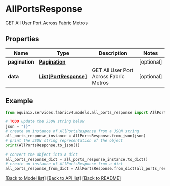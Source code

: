 # AllPortsResponse

GET All User Port Across Fabric Metros

## Properties

Name | Type | Description | Notes
------------ | ------------- | ------------- | -------------
**pagination** | [**Pagination**](Pagination.md) |  | [optional] 
**data** | [**List[PortResponse]**](PortResponse.md) | GET All User Port Across Fabric Metros | [optional] 

## Example

```python
from equinix.services.fabricv4.models.all_ports_response import AllPortsResponse

# TODO update the JSON string below
json = "{}"
# create an instance of AllPortsResponse from a JSON string
all_ports_response_instance = AllPortsResponse.from_json(json)
# print the JSON string representation of the object
print(AllPortsResponse.to_json())

# convert the object into a dict
all_ports_response_dict = all_ports_response_instance.to_dict()
# create an instance of AllPortsResponse from a dict
all_ports_response_from_dict = AllPortsResponse.from_dict(all_ports_response_dict)
```
[[Back to Model list]](../README.md#documentation-for-models) [[Back to API list]](../README.md#documentation-for-api-endpoints) [[Back to README]](../README.md)


